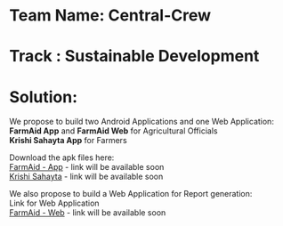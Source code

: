 # Team Name: Central-Crew
# Track : Sustainable Development
# Solution:

We propose to build two Android Applications and one Web Application:
  </br>
**FarmAid App** and **FarmAid Web** for Agricultural Officials
  </br>
**Krishi Sahayta App** for Farmers

Download the apk files here:
  </br>
  [FarmAid - App](link) - link will be available soon
  </br>
  [Krishi Sahayta](link) - link will be available soon

We also propose to build a Web Application for Report generation:
  </br>
  Link for Web Application
  </br>
  [FarmAid - Web](link) - link will be available soon


